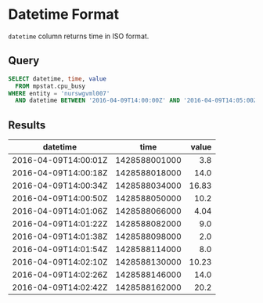 # Datetime Format

`datetime` column returns time in ISO format.

## Query

```sql
SELECT datetime, time, value
  FROM mpstat.cpu_busy 
WHERE entity = 'nurswgvml007'
  AND datetime BETWEEN '2016-04-09T14:00:00Z' AND '2016-04-09T14:05:00Z'
```

## Results

| datetime             | time          | value |
|----------------------|---------------|------:|
| 2016-04-09T14:00:01Z | 1428588001000 | 3.8   |
| 2016-04-09T14:00:18Z | 1428588018000 | 14.0  |
| 2016-04-09T14:00:34Z | 1428588034000 | 16.83 |
| 2016-04-09T14:00:50Z | 1428588050000 | 10.2  |
| 2016-04-09T14:01:06Z | 1428588066000 | 4.04  |
| 2016-04-09T14:01:22Z | 1428588082000 | 9.0   |
| 2016-04-09T14:01:38Z | 1428588098000 | 2.0   |
| 2016-04-09T14:01:54Z | 1428588114000 | 8.0   |
| 2016-04-09T14:02:10Z | 1428588130000 | 10.23 |
| 2016-04-09T14:02:26Z | 1428588146000 | 14.0  |
| 2016-04-09T14:02:42Z | 1428588162000 | 20.2  |

